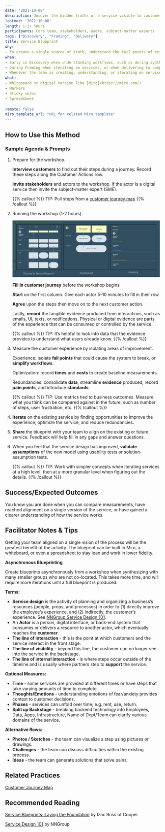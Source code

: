 ```yaml
---
date: '2021-10-08'
description: Uncover the hidden truths of a service visible to customers to improve consistency, profitability and impact.
lastmod: '2021-10-08'
length: 1-2+ hours
participants: Core team, stakeholders, users, subject-matter experts
tags: ["Discovery", "Framing", "Delivery"]
title: Service Blueprint
why:
- To create a single source of truth, understand the fail points of existing services, or iterate on services at a high-level.
when:
- Early in Discovery when understanding workflows, such as during synthesis to record insights.
- During Framing when iterating on services, or when delivering to compare and contrast old and new service models.
- Whenever the team is creating, understanding, or iterating on services.
what:
- Whiteboard or digital version like [Miro](https://miro.com/)
- Markers
- Sticky notes
- Spreadsheet

remote: false
miro_template_url: "URL for related Miro template"
---
```


## How to Use this Method

### Sample Agenda & Prompts

1. Prepare for the workshop.

   **Interview customers** to find out their steps during a journey. Record these steps along the Customer Actions row.
   
   **Invite stakeholders** and actors to the workshop. If the actor is a digital service then invite the subject-matter expert (SME).

   {{% callout %}}
   TIP: Pull steps from a [customer journey map](/practices/journey-map)
   {{% /callout %}}

2. Running the workshop (1-2 hours).

   ![Service Blueprint Example](images/image1.png)

   **Fill in customer journey** before the workshop begins
   
   **Start** on the first column. Give each actor 5-10 minutes to fill in their row.

   **Agree** upon the steps then move on to the next customer action.

   Lastly, **record** the tangible evidence produced from interactions, such as emails, UI, texts, or notifications. Physical or digital evidence are parts of the experience that can be consumed or controlled by the service.

   {{% callout %}}
   TIP: It’s helpful to look into data that the evidence provides to understand what users already know.
   {{% /callout %}}

4. Measure the customer experience by isolating areas of improvement.

   Experience: isolate **fail points** that could cause the system to break, or **simplify workflows**.

   Optimization: record **times** and **costs** to create baseline measurements.

   Redundancies: consolidate **data**, streamline **evidence** produced, record **pain points**, and introduce **standards**.

   {{% callout %}}
   TIP: Use metrics tied to business outcomes. Measure what you think can be compared against in the future, such as number of steps, user frustration, etc.
   {{% /callout %}}

5. **Iterate** on the existing service by finding opportunities to improve the experience, optimize the service, and reduce redundancies.

6. **Share** the blueprint with your team to align on the existing or future service. Feedback will help fill in any gaps and answer questions.

7. When you feel that the service design has improved, **validate assumptions** of the new model using usability tests or solution-assumption tests.

   {{% callout %}}
   TIP: Work with simpler concepts when iterating services at a high level, then at a more granular level when figuring out the details.
   {{% /callout %}}

## Success/Expected Outcomes
You know you are done when you can compare measurements, have reached alignment on a single version of the service, or have gained a clearer understanding of how the service works.

## Facilitator Notes & Tips
Getting your team aligned on a single vision of the process will be the greatest benefit of the activity. The blueprint can be built in Miro, a whiteboard, or even a spreadsheet to stay lean and work in lower fidelity.

**Asynchronous Blueprinting**

Create blueprints asynchronously from a workshop when synthesizing with many smaller groups who are not co-located. This takes more time, and will require more iterations until a full blueprint is produced.

**Terms:**
- **Service design** is the activity of planning and organizing a business’s resources (people, props, and processes) in order to (1) directly improve the employee’s experience, and (2) indirectly, the customer’s experience. See [NNGroup Service Design 101](https://www.nngroup.com/articles/service-design-101/).
- An **Actor** is a person, digital interface, or back-end system that consumes or delivers a resource to another actor, which eventually reaches the **customer**.
- **The line of interaction** - this is the point at which customers and the service interact in the front stage.
- **The line of visibility** - beyond this line, the customer can no longer see into the service in the backstage.
- **The line of internal interaction** - is where steps occur outside of the timeline and is usually where partners step to **support** the service.

**Optional Measures:**
- **Time** - some services are provided at different times or have steps that take varying amounts of time to complete.
- **Thoughts/Emotions** - understanding emotions of fear/anxiety provides context to customer decisions.
- **Phases** - services can unfold over time; e.g. rent, use, return.
- **Split up Backstage** - breaking backend technology into Employees, Data, Apps, Infrastructure, Name of Dept/Team can clarify various domains of the service.

**Alternative Rows:**
- **Photos / Sketches** - the team can visualize a step using pictures or drawings.
- **Challenges** - the team can discuss difficulties within the existing process.    
- **Ideas** - the team can generate solutions that solve pains.

## Related Practices
[Customer Journey Map](/practices/journey-map)

## Recommended Reading
[Service Blueprints: Laying the Foundation](https://www.izacross.com/thoughts/blueprintfoundations) by Izac Ross of Cooper

[Service Design 101](https://www.nngroup.com/articles/service-design-101/) by NNGroup
